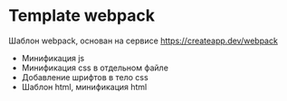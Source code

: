 # Template webpack

Шаблон webpack, основан на сервисе https://createapp.dev/webpack

- Минификация js
- Минификация css в отдельном файле
- Добавление шрифтов в тело css
- Шаблон html, минификация html
